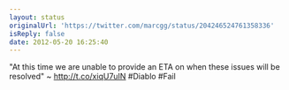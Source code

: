 ```yaml
---
layout: status
originalUrl: 'https://twitter.com/marcgg/status/204246524761358336'
isReply: false
date: 2012-05-20 16:25:40
---
```


"At this time we are unable to provide an ETA on when these issues will be resolved" ~ http://t.co/xiqU7uIN #Diablo #Fail
